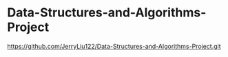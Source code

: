 # Data-Structures-and-Algorithms-Project
https://github.com/JerryLiu122/Data-Structures-and-Algorithms-Project.git
